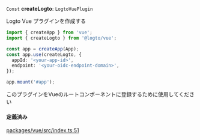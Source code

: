 `Const` **createLogto**: `LogtoVuePlugin`

Logto Vue プラグインを作成する

```ts
import { createApp } from 'vue';
import { createLogto } from '@logto/vue';

const app = createApp(App);
const app.use(createLogto, {
  appId: '<your-app-id>',
  endpoint: '<your-oidc-endpoint-domain>',
});

app.mount('#app');
```

このプラグインをVueのルートコンポーネントに登録するために使用してください

#### 定義済み

[packages/vue/src/index.ts:51](https://github.com/logto-io/js/blob/5254dee/packages/vue/src/index.ts#L51)